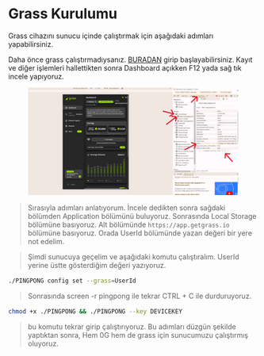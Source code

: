 # Grass Kurulumu

Grass cihazını sunucu içinde çalıştırmak için aşağıdaki adımları yapabilirsiniz.

Daha önce grass çalıştırmadıysanız. [BURADAN](https://app.getgrass.io/register/?referralCode=VuiTMDILfnbpZ0P) girip başlayabilirsiniz. Kayıt ve diğer işlemleri hallettikten sonra Dashboard açıkken F12 yada sağ tık incele yapıyoruz.

<figure><img src="../../.gitbook/assets/Ekran görüntüsü 2024-07-09 001422.png" alt=""><figcaption></figcaption></figure>

> Sırasıyla adımları anlatıyorum. İncele dedikten sonra sağdaki bölümden Application bölümünü buluyoruz. Sonrasında Local Storage bölümüne basıyoruz. Alt bölümünde `https://app.getgrass.io` bölümüne basıyoruz. Orada UserId bölümünde yazan değeri bir yere not edelim.

> Şimdi sunucuya geçelim ve aşağıdaki komutu çalıştıralım. UserId yerine üstte gösterdiğim değeri yazıyoruz.

```bash
./PINGPONG config set --grass=UserId
```

> Sonrasında screen -r pingpong ile tekrar CTRL + C ile durduruyoruz.

```bash
chmod +x ./PINGPONG && ./PINGPONG --key DEVICEKEY
```

> bu komutu tekrar girip çalıştırıyoruz. Bu adımları düzgün şekilde yaptıktan sonra, Hem 0G hem de grass için sunucumuzu çalıştırmış oluyoruz.
